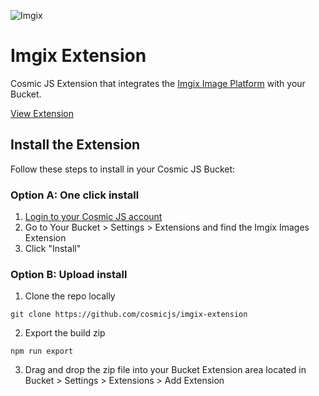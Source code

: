 ![Imgix](https://cosmic-s3.imgix.net/459e5b00-18f9-11e9-a4f7-733933d61ae1-imgix-presskit.png?w=1600&h=550&fit=crop&crop=center)
# Imgix Extension
Cosmic JS Extension that integrates the [Imgix Image Platform](https://imgix.com) with your Bucket.

[View Extension](https://cosmicjs.com/extensions/imgix-images)

## Install the Extension
Follow these steps to install in your Cosmic JS Bucket:
### Option A: One click install
1. [Login to your Cosmic JS account](https://cosmicjs.com)
2. Go to Your Bucket > Settings > Extensions and find the Imgix Images Extension
3. Click "Install"
### Option B: Upload install
1. Clone the repo locally
```
git clone https://github.com/cosmicjs/imgix-extension
```
2. Export the build zip
```
npm run export
```
3. Drag and drop the zip file into your Bucket Extension area located in Bucket > Settings > Extensions > Add Extension
